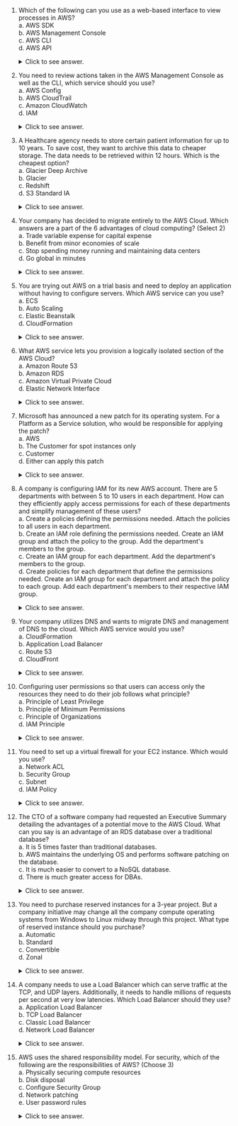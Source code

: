 1. Which of the following can you use as a web-based interface to view processes in AWS?  
	a. AWS SDK  
	b. AWS Management Console  
	c. AWS CLI  
	d. AWS API  
	<details>
 		<summary>Click to see answer.</summary>
	
	> b - AWS Management Console is a web application for managing Amazon Web Services.
	</details>

2. You need to review actions taken in the AWS Management Console as well as the CLI, which service should you use?  
	a. AWS Config  
	b. AWS CloudTrail  
	c. Amazon CloudWatch  
	d. IAM  
        <details>
                <summary>Click to see answer.</summary>

	> b - AWS CloudTrail is a service that enables governance, compliance, operational auditing, and risk auditing of your AWS account. With CloudTrail, you can log, continuously monitor, and retain account activity related to actions across your AWS infrastructure. CloudTrail provides the event history of your AWS account activity, including actions taken through the AWS Management Console, AWS SDKs, command line tools, and other AWS services. This event history simplifies security analysis, resource change tracking, and troubleshooting. In addition, you can use CloudTrail to detect unusual activity in your AWS accounts. These capabilities help simplify operational analysis and troubleshooting. https://aws.amazon.com/cloudtrail/        
	</details> 

3. A Healthcare agency needs to store certain patient information for up to 10 years. To save cost, they want to archive this data to cheaper storage. The data needs to be retrieved within 12 hours. Which is the cheapest option?  
	a. Glacier Deep Archive  
	b. Glacier  
	c. Redshift  
	d. S3 Standard IA  
	<details>
 		<summary>Click to see answer.</summary>
	
	> a - Glacier Deep Archive meets the requirement and is the cheapest option. Amazon S3 Glacier and S3 Glacier Deep Archive are secure, durable, and extremely low-cost Amazon S3 cloud storage classes for data archiving and long-term backup. They are designed to deliver 99.999999999% durability and provide comprehensive security and compliance capabilities that can help meet even the most stringent regulatory requirements. https://aws.amazon.com/glacier/
	</details>

4. Your company has decided to migrate entirely to the AWS Cloud. Which answers are a part of the 6 advantages of cloud computing? (Select 2)  
	a. Trade variable expense for capital expense  
	b. Benefit from minor economies of scale  
	c. Stop spending money running and maintaining data centers  
	d. Go global in minutes  
	<details>
 		<summary>Click to see answer.</summary>
	
	> c and d  
	> Stop spending money running and maintaining data centers – Focus on projects that differentiate your business, not the infrastructure. Cloud computing lets you focus on your own customers, rather than on the heavy lifting of racking, stacking, and powering servers. https://docs.aws.amazon.com/whitepapers/latest/aws-overview/six-advantages-of-cloud-computing.html  
	> Go global in minutes – Easily deploy your application in multiple regions around the world with just a few clicks. This means you can provide lower latency and a better experience for your customers at a minimal cost. https://docs.aws.amazon.com/whitepapers/latest/aws-overview/six-advantages-of-cloud-computing.html
	</details>

5. You are trying out AWS on a trial basis and need to deploy an application without having to configure servers. Which AWS service can you use?  
	a. ECS  
	b. Auto Scaling  
	c. Elastic Beanstalk   
	d. CloudFormation 
 	<details>
 		<summary>Click to see answer.</summary>

	> c - AWS Elastic Beanstalk is an easy-to-use service for deploying and scaling web applications and services developed with Java, .NET, PHP, Node.js, Python, Ruby, Go, and Docker on familiar servers such as Apache, Nginx, Passenger, and IIS. https://aws.amazon.com/elasticbeanstalk/
	</details>

6. What AWS service lets you provision a logically isolated section of the AWS Cloud?  
	a. Amazon Route 53  
	b. Amazon RDS  
	c. Amazon Virtual Private Cloud  
	d. Elastic Network Interface  
 	<details>
 		<summary>Click to see answer.</summary>

	> c - Amazon Virtual Private Cloud (Amazon VPC) lets you provision a logically isolated section of the AWS Cloud. You have complete control over your virtual networking environment, including the selection of your own IP address range, creation of subnets, and configuration of route tables and network gateways. You can use both IPv4 and IPv6 in your VPC for secure and easy access to resources and applications. https://aws.amazon.com/vpc/
	</details>

7. Microsoft has announced a new patch for its operating system. For a Platform as a Service solution, who would be responsible for applying the patch?  
	a. AWS  
	b. The Customer for spot instances only  
	c. Customer  
	d. Either can apply this patch  
 	<details>
 		<summary>Click to see answer.</summary>

	> a - Platforms as a service remove the need for organizations to manage the underlying infrastructure (usually hardware and operating systems) and allow you to focus on the deployment and management of your applications.  
	> The customer would be responsible for patching the Operating System for Infrastructure as a Service solutions
	</details>

8. A company is configuring IAM for its new AWS account. There are 5 departments with between 5 to 10 users in each department. How can they efficiently apply access permissions for each of these departments and simplify management of these users?  
	a. Create a policies defining the permissions needed. Attach the policies to all users in each department.  
	b. Create an IAM role defining the permissions needed. Create an IAM group and attach the policy to the group. Add the department's members to the group.  
	c. Create an IAM group for each department. Add the department's members to the group.  
	d. Create policies for each department that define the permissions needed. Create an IAM group for each department and attach the policy to each group. Add each department's members to their respective IAM group.  
 	<details>
 		<summary>Click to see answer.</summary>

	> d - By creating an IAM group, all like users can be managed all at one time. Once the permissions are defined within the policy, it can be attached to the IAM group, allowing them access to the resources/services stated within the policy.
	</details>

9. Your company utilizes DNS and wants to migrate DNS and management of DNS to the cloud. Which AWS service would you use?  
	a. CloudFormation  
	b. Application Load Balancer  
	c. Route 53  
	d. CloudFront  
	<details>
 		<summary>Click to see answer.</summary>

	> c - Amazon Route 53 provides highly available and scalable Domain Name System (DNS) services, domain name registration, and health-checking web services. It is designed to give developers and businesses an extremely reliable and cost-effective way to route end users to Internet applications by translating names like example.com into the numeric IP addresses, such as 192.0.2.1, that computers use to connect. https://aws.amazon.com/route53/
	</details>

10. Configuring user permissions so that users can access only the resources they need to do their job follows what principle?  
	a. Principle of Least Privilege  
	b. Principle of Minimum Permissions  
	c. Principle of Organizations  
	d. IAM Principle  
	<details>
 		<summary>Click to see answer.</summary>

	> a - When you create IAM policies, follow the standard security advice of granting the least privilege, or granting only the permissions required to perform a task. Determine what users (and roles) need to do, and then craft policies that allow them to perform only those tasks. https://docs.aws.amazon.com/IAM/latest/UserGuide/best-practices.html#grant-least-privilege
	</details>

11. You need to set up a virtual firewall for your EC2 instance. Which would you use?  
	a. Network ACL  
	b. Security Group  
	c. Subnet  
	d. IAM Policy  
	<details>
 		<summary>Click to see answer.</summary>

	> b - A security group acts as a virtual firewall for your instance to control inbound and outbound traffic. When you launch an instance in a VPC, you can assign up to five security groups to the instance. Security groups act at the instance level, not the subnet level. Therefore, each instance in a subnet in your VPC can be assigned to a different set of security groups. https://docs.aws.amazon.com/vpc/latest/userguide/VPC_SecurityGroups.html
	</details>

12. The CTO of a software company had requested an Executive Summary detailing the advantages of a potential move to the AWS Cloud. What can you say is an advantage of an RDS database over a traditional database?  
	a. It is 5 times faster than traditional databases.  
	b. AWS maintains the underlying OS and performs software patching on the database.  
	c. It is much easier to convert to a NoSQL database.  
	d. There is much greater access for DBAs.  
	<details>
 		<summary>Click to see answer.</summary>

	> b - Amazon Relational Database Service (Amazon RDS) makes it easy to set up, operate, and scale a relational database in the cloud. It provides cost-efficient and resizable capacity while automating time-consuming administration tasks such as hardware provisioning, database setup, patching, and backups. It frees you to focus on your applications so you can give them the fast performance, high availability, security, and the compatibility they need. https://aws.amazon.com/rds/
	</details>

13. You need to purchase reserved instances for a 3-year project. But a company initiative may change all the company compute operating systems from Windows to Linux midway through this project. What type of reserved instance should you purchase?  
	a. Automatic  
	b. Standard  
	c. Convertible  
	d. Zonal  
	<details>
 		<summary>Click to see answer.</summary>

	> c - Can be exchanged during the term for another Convertible Reserved Instance with new attributes including instance family, instance type, platform, scope, or tenancy. https://docs.aws.amazon.com/AWSEC2/latest/UserGuide/reserved-instances-types.html
	</details>

14. A company needs to use a Load Balancer which can serve traffic at the TCP, and UDP layers. Additionally, it needs to handle millions of requests per second at very low latencies. Which Load Balancer should they use?  
	a. Application Load Balancer  
	b. TCP Load Balancer  
	c. Classic Load Balancer  
	d. Network Load Balancer  
	<details>
 		<summary>Click to see answer.</summary>

	> d - Network Load Balancer is best suited for load balancing of Transmission Control Protocol (TCP), User Datagram Protocol (UDP) and Transport Layer Security (TLS) traffic where extreme performance is required. Operating at the connection level (Layer 4), Network Load Balancer routes traffic to targets within Amazon Virtual Private Cloud (Amazon VPC) and is capable of handling millions of requests per second while maintaining ultra-low latencies. https://aws.amazon.com/elasticloadbalancing/
	</details>

15. AWS uses the shared responsibility model. For security, which of the following are the responsibilities of AWS? (Choose 3)  
	a. Physically securing compute resources  
	b. Disk disposal  
	c. Configure Security Group  
	d. Network patching  
	e. User password rules  
	<details>
 		<summary>Click to see answer.</summary>

	> a - AWS is in charge of physically securing compute resources, as it is part of the infrastructure that runs all of the services offered in the AWS Cloud.  

	> b - Disk disposal is one of AWS's responsibilities, as it is connected to the infrastructure, which AWS handles.  

	> d - Network patching is one of AWS's responsibilities, as it is connected to the infrastructure that AWS handles.
	</details>
